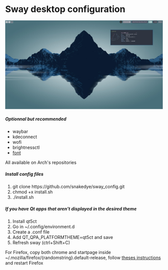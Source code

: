 # Sway desktop configuration
![Alt text](screenshot.png?raw=true "Title")


<h5>Optionnal but recommended</h5>
<ul>
	<li>waybar</li>
	<li>kdeconnect</li>
	<li>wofi</li>
	<li>brightnessctl</li>
	<li><a href='https://github.com/AppleDesignResources/SanFranciscoFont'>font</a></li>
</ul>
All available on Arch's repositories
<h5>Install config files</h5>
<ol>
	<li>git clone https://github.com/snakedye/sway_config.git</li>
	<li>chmod +x install.sh</li>
	<li>./install.sh</li>
</ol> 
<h5>If you have Qt apps that aren't displayed in the desired theme</h5>
<ol>
	<li>Install qt5ct</li>
	<li>Go in ~/.config/environment.d</li>
	<li>Create a .conf file</li>
	<li>Add QT_QPA_PLATFORMTHEME=qt5ct and save</li>
	<li>Refresh sway (ctrl+Shift+C)</li>
</ol>
For Firefox, copy both chrome and startpage inside ~/.mozilla/firefox/{randomstring}.default-release, follow <a href='https://github.com/dbuxy218/Prismatic-Night#newtab'>theses instructions</a> and restart Firefox
